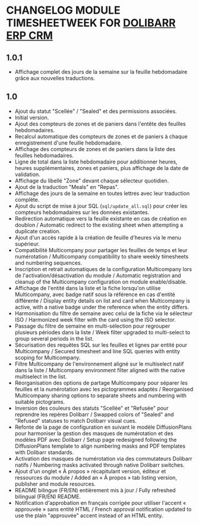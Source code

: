 # CHANGELOG MODULE TIMESHEETWEEK FOR [DOLIBARR ERP CRM](https://www.dolibarr.org)

## 1.0.1

- Affichage complet des jours de la semaine sur la feuille hebdomadaire grâce aux nouvelles traductions.

## 1.0

- Ajout du statut "Scellée" / "Sealed" et des permissions associées.
- Initial version.
- Ajout des compteurs de zones et de paniers dans l'entête des feuilles hebdomadaires.
- Recalcul automatique des compteurs de zones et de paniers à chaque enregistrement d'une feuille hebdomadaire.
- Affichage des compteurs de zones et de paniers dans la liste des feuilles hebdomadaires.
- Ligne de total dans la liste hebdomadaire pour additionner heures, heures supplémentaires, zones et paniers, plus affichage de la date de validation.
- Affichage du libellé "Zone" devant chaque sélecteur quotidien.
- Ajout de la traduction "Meals" en "Repas".
- Affichage des jours de la semaine en toutes lettres avec leur traduction complète.
- Ajout du script de mise à jour SQL (`sql/update_all.sql`) pour créer les compteurs hebdomadaires sur les données existantes.
- Redirection automatique vers la feuille existante en cas de création en doublon / Automatic redirect to the existing sheet when attempting a duplicate creation.
- Ajout d'un accès rapide à la création de feuille d'heures via le menu supérieur.
- Compatibilité Multicompany pour partager les feuilles de temps et leur numérotation / Multicompany compatibility to share weekly timesheets and numbering sequences.
- Inscription et retrait automatiques de la configuration Multicompany lors de l'activation/désactivation du module / Automatic registration and cleanup of the Multicompany configuration on module enable/disable.
- Affichage de l'entité dans la liste et la fiche lorsqu'on utilise Multicompany, avec badge natif sous la référence en cas d'entité différente / Display entity details on list and card when Multicompany is active, with a native badge under the reference when the entity differs.
- Harmonisation du filtre de semaine avec celui de la fiche via le sélecteur ISO / Harmonized week filter with the card using the ISO selector.
- Passage du filtre de semaine en multi-sélection pour regrouper plusieurs périodes dans la liste / Week filter upgraded to multi-select to group several periods in the list.
- Sécurisation des requêtes SQL sur les feuilles et lignes par entité pour Multicompany / Secured timesheet and line SQL queries with entity scoping for Multicompany.
- Filtre Multicompany de l'environnement aligné sur le multiselect natif dans la liste / Multicompany environment filter aligned with the native multiselect in the list.
- Réorganisation des options de partage Multicompany pour séparer les feuilles et la numérotation avec les pictogrammes adaptés / Reorganised Multicompany sharing options to separate sheets and numbering with suitable pictograms.
- Inversion des couleurs des statuts "Scellée" et "Refusée" pour reprendre les repères Dolibarr / Swapped colors of "Sealed" and "Refused" statuses to match Dolibarr visual cues.
- Refonte de la page de configuration en suivant le modèle DiffusionPlans pour harmoniser la gestion des masques de numérotation et des modèles PDF avec Dolibarr / Setup page redesigned following the DiffusionPlans template to align numbering masks and PDF templates with Dolibarr standards.
- Activation des masques de numérotation via des commutateurs Dolibarr natifs / Numbering masks activated through native Dolibarr switches.
- Ajout d'un onglet « À propos » récapitulant version, éditeur et ressources du module / Added an « À propos » tab listing version, publisher and module resources.
- README bilingue (FR/EN) entièrement mis à jour / Fully refreshed bilingual (FR/EN) README.
- Notification d'approbation en français corrigée pour utiliser l'accent « approuvée » sans entité HTML / French approval notification updated to use the plain "approuvée" accent instead of an HTML entity.
